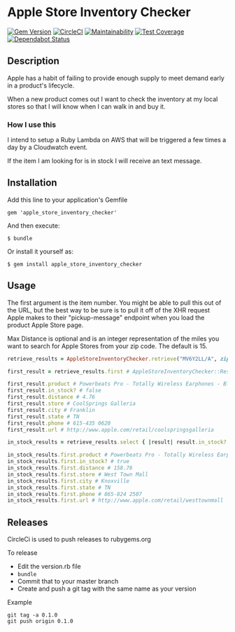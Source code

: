 # Apple Store Inventory Checker

[![Gem Version](https://badge.fury.io/rb/apple_store_inventory_checker.svg)](https://badge.fury.io/rb/apple_store_inventory_checker)
[![CircleCI](https://circleci.com/gh/rickpeyton/apple-store-inventory-checker.svg?style=svg)](https://circleci.com/gh/rickpeyton/apple-store-inventory-checker)
[![Maintainability](https://api.codeclimate.com/v1/badges/df6fd8e126fe44f99348/maintainability)](https://codeclimate.com/github/rickpeyton/apple-store-inventory-checker/maintainability)
[![Test Coverage](https://api.codeclimate.com/v1/badges/df6fd8e126fe44f99348/test_coverage)](https://codeclimate.com/github/rickpeyton/apple-store-inventory-checker/test_coverage)
[![Dependabot Status](https://api.dependabot.com/badges/status?host=github&identifier=77203066)](https://dependabot.com)

## Description

Apple has a habit of failing to provide enough supply to meet demand early in a product's lifecycle.

When a new product comes out I want to check the inventory at my local stores so that I will know when I can walk in and buy it.

### How I use this

I intend to setup a Ruby Lambda on AWS that will be triggered a few times a day by a Cloudwatch event.

If the item I am looking for is in stock I will receive an text message.

## Installation

Add this line to your application's Gemfile

```
gem 'apple_store_inventory_checker'
```

And then execute:

```
$ bundle
```

Or install it yourself as:

```
$ gem install apple_store_inventory_checker
```

## Usage

The first argument is the item number. You might be able to pull this out of the URL, but the best way to be sure is to pull it off of the XHR request Apple makes to their "pickup-message" endpoint when you load the product Apple Store page.

Max Distance is optional and is an integer representation of the miles you want to search for Apple Stores from your zip code. The default is 15.

```ruby
retrieve_results = AppleStoreInventoryChecker.retrieve("MV6Y2LL/A", zip: "37064", max_distance: 160)

first_result = retrieve_results.first # AppleStoreInventoryChecker::Result

first_result.product # Powerbeats Pro - Totally Wireless Earphones - Black
first_result.in_stock? # false
first_result.distance # 4.76
first_result.store # CoolSprings Galleria
first_result.city # Franklin
first_result.state # TN
first_result.phone # 615-435 0620
first_result.url # http://www.apple.com/retail/coolspringsgalleria

in_stock_results = retrieve_results.select { |result| result.in_stock? }

in_stock_results.first.product # Powerbeats Pro - Totally Wireless Earphones - Black
in_stock_results.first.in_stock? # true
in_stock_results.first.distance # 158.76
in_stock_results.first.store # West Town Mall
in_stock_results.first.city # Knoxville
in_stock_results.first.state # TN
in_stock_results.first.phone # 865-824 2507
in_stock_results.first.url # http://www.apple.com/retail/westtownmall
```

## Releases

CircleCi is used to push releases to rubygems.org

To release

* Edit the version.rb file
* `bundle`
* Commit that to your master branch
* Create and push a git tag with the same name as your version

Example

```
git tag -a 0.1.0
git push origin 0.1.0
```
